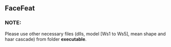 ## FaceFeat
### NOTE:
Please use other necessary files (dlls, model [Ws1 to Ws5], mean shape and haar cascade) from folder **executable**.
